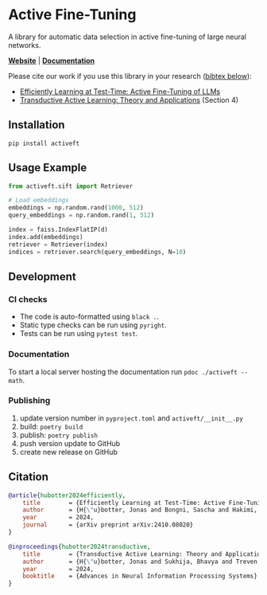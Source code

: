 # Active Fine-Tuning

A library for automatic data selection in active fine-tuning of large neural networks.

**[Website](https://jonhue.github.io/activeft)** | **[Documentation](https://jonhue.github.io/activeft/docs)**

Please cite our work if you use this library in your research ([bibtex below](#citation)):

- [Efficiently Learning at Test-Time: Active Fine-Tuning of LLMs](https://arxiv.org/abs/2410.08020)
- [Transductive Active Learning: Theory and Applications](https://arxiv.org/abs/2402.15898) (Section 4)

## Installation

```
pip install activeft
```

## Usage Example

```python
from activeft.sift import Retriever

# Load embeddings
embeddings = np.random.rand(1000, 512)
query_embeddings = np.random.rand(1, 512)

index = faiss.IndexFlatIP(d)
index.add(embeddings)
retriever = Retriever(index)
indices = retriever.search(query_embeddings, N=10)
```

## Development

### CI checks

* The code is auto-formatted using `black .`.
* Static type checks can be run using `pyright`.
* Tests can be run using `pytest test`.

### Documentation

To start a local server hosting the documentation run ```pdoc ./activeft --math```.

### Publishing

1. update version number in `pyproject.toml` and `activeft/__init__.py`
2. build: `poetry build`
3. publish: `poetry publish`
4. push version update to GitHub
5. create new release on GitHub

## Citation

```bibtex
@article{hubotter2024efficiently,
	title        = {Efficiently Learning at Test-Time: Active Fine-Tuning of LLMs},
	author       = {H{\"u}botter, Jonas and Bongni, Sascha and Hakimi, Ido and Krause, Andreas},
	year         = 2024,
	journal      = {arXiv preprint arXiv:2410.08020}
}

@inproceedings{hubotter2024transductive,
	title        = {Transductive Active Learning: Theory and Applications},
	author       = {H{\"u}botter, Jonas and Sukhija, Bhavya and Treven, Lenart and As, Yarden and Krause, Andreas},
	year         = 2024,
	booktitle    = {Advances in Neural Information Processing Systems}
}
```
